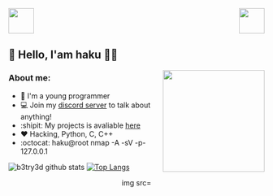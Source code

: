 <p align="left">
  <img src="https://user-images.githubusercontent.com/5679180/79618120-0daffb80-80be-11ea-819e-d2b0fa904d07.gif" width="50px"> 
  <img align="right" src="https://data.whicdn.com/images/232263957/original.gif" width="50px"> 
</p>

## 👋 Hello, I'am haku  :man_technologist:

<img align='right' src='https://user-images.githubusercontent.com/5713670/87202985-820dcb80-c2b6-11ea-9f56-7ec461c497c3.gif' width='200"'>



### About me:
- :game_die: I'm a young programmer
- 💻 Join my [discord server](https://discord.gg/qVx4CbU6a9) to talk about anything!
- :shipit: My projects is avaliable [here](https://github.com/haku0x666tab=repositories)
- :heart: Hacking, Python, C, C++
- :octocat: haku@root  nmap -A -sV -p- 127.0.0.1


![b3try3d github stats](https://github-readme-stats.vercel.app/api?username=haku0x666&show_icons=true&theme=cobalt)
[![Top Langs](https://github-readme-stats.vercel.app/api/top-langs/?username=haku0x666)](https://github.com/haku0x666/github-readme-stats)



<p align="center">
  img src=<script src="https://tryhackme.com/badge/345320"></script>
</p>




